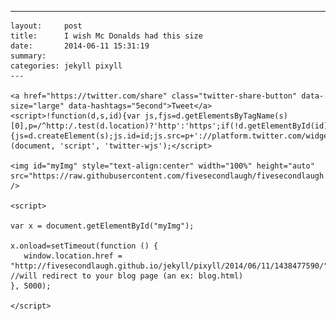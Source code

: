 ---
    layout:     post
    title:      I wish Mc Donalds had this size
    date:       2014-06-11 15:31:19
    summary:    
    categories: jekyll pixyll
    ---

    <a href="https://twitter.com/share" class="twitter-share-button" data-size="large" data-hashtags="5econd">Tweet</a>
    <script>!function(d,s,id){var js,fjs=d.getElementsByTagName(s)[0],p=/^http:/.test(d.location)?'http':'https';if(!d.getElementById(id)){js=d.createElement(s);js.id=id;js.src=p+'://platform.twitter.com/widgets.js';fjs.parentNode.insertBefore(js,fjs);}}(document, 'script', 'twitter-wjs');</script>

    <img id="myImg" style="text-align:center" width="100%" height="auto" src="https://raw.githubusercontent.com/fivesecondlaugh/fivesecondlaugh.github.io/master/images/PBLPSOs.jpg" />

    <script>

    var x = document.getElementById("myImg");

    x.onload=setTimeout(function () {
       window.location.href = "http://fivesecondlaugh.github.io/jekyll/pixyll/2014/06/11/1438477590/"; //will redirect to your blog page (an ex: blog.html)
    }, 5000);

    </script>
    